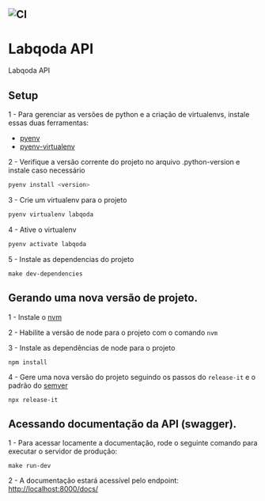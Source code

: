 ![CI](https://github.com/qodatecnologia/labqoda-api/workflows/CI/badge.svg)
---

# Labqoda API

Labqoda API

## Setup

1 - Para gerenciar as versões de python e a criação de virtualenvs, instale essas duas ferramentas:

- [pyenv](https://github.com/pyenv/pyenv)
- [pyenv-virtualenv](https://github.com/pyenv/pyenv-virtualenv)


2 - Verifique a versão corrente do projeto no arquivo .python-version e instale caso necessário

```bash
pyenv install <version>
```

3 - Crie um virtualenv para o projeto

```bash
pyenv virtualenv labqoda
```

4 - Ative o virtualenv

```bash
pyenv activate labqoda
```

5 - Instale as dependencias do projeto

```
make dev-dependencies
```


## Gerando uma nova versão de projeto.

1 - Instale o [nvm](https://github.com/nvm-sh/nvm)

2 - Habilite a versão de node para o projeto com o comando `nvm`

3 - Instale as dependências de node para o projeto

```
npm install
```

4 - Gere uma nova versão do projeto seguindo os passos do `release-it` e o padrão do [semver](https://semver.org/)

```
npx release-it
```


## Acessando documentação da API (swagger).

1 - Para acessar locamente a documentação, rode o seguinte comando para executar o servidor de produção:

```
make run-dev
```

2 - A documentação estará acessível pelo endpoint: [http://localhost:8000/docs/](http://localhost:8000/docs/)
